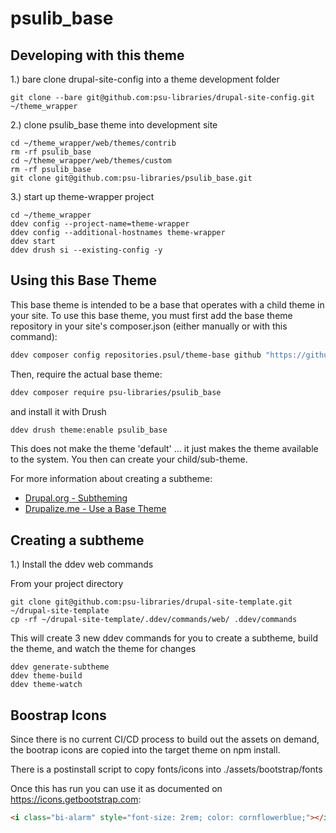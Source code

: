 # psulib_base

## Developing with this theme 
1.) bare clone drupal-site-config into a theme development folder
```
git clone --bare git@github.com:psu-libraries/drupal-site-config.git ~/theme_wrapper
```

2.) clone psulib_base theme into development site
```
cd ~/theme_wrapper/web/themes/contrib
rm -rf psulib_base
cd ~/theme_wrapper/web/themes/custom
rm -rf psulib_base
git clone git@github.com:psu-libraries/psulib_base.git
```

3.) start up theme-wrapper project
```
cd ~/theme_wrapper
ddev config --project-name=theme-wrapper
ddev config --additional-hostnames theme-wrapper
ddev start
ddev drush si --existing-config -y 
```


## Using this Base Theme

This base theme is intended to be a base that operates with a child theme in your site. To use this base theme, you must first add the base theme repository in your site's composer.json (either manually or with this command):

```bash
ddev composer config repositories.psul/theme-base github "https://github.com/psu-libraries/psulib_base.git"
```

Then, require the actual base theme:

```bash
ddev composer require psu-libraries/psulib_base
```
and install it with Drush
```bash
ddev drush theme:enable psulib_base
```

This does not make the theme 'default' ... it just makes the theme available to the system. You then can create your child/sub-theme.

For more information about creating a subtheme:
- [Drupal.org - Subtheming](https://www.drupal.org/node/2165673)
- [Drupalize.me - Use a Base Theme](https://drupalize.me/tutorial/use-base-theme)


## Creating a subtheme

1.) Install the ddev web commands

From your project directory
```
git clone git@github.com:psu-libraries/drupal-site-template.git ~/drupal-site-template
cp -rf ~/drupal-site-template/.ddev/commands/web/ .ddev/commands
```

This will create 3 new ddev commands for you to create a subtheme, build the theme, and watch the theme for changes 

```
ddev generate-subtheme
ddev theme-build
ddev theme-watch
```

## Boostrap Icons

Since there is no current CI/CD process to build out the assets on demand, the bootrap icons are copied into the target theme on npm install.

There is a postinstall script to copy fonts/icons into ./assets/bootstrap/fonts
 
Once this has run you can use it as documented on https://icons.getbootstrap.com:

```html
<i class="bi-alarm" style="font-size: 2rem; color: cornflowerblue;"></i>
```
